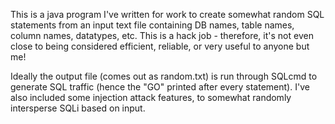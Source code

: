 This is a java program I've written for work to create somewhat random SQL statements
from an input text file containing DB names, table names, column names, datatypes, etc.
This is a hack job - therefore, it's not even close to being considered efficient, reliable,
or very useful to anyone but me!

Ideally the output file (comes out as random.txt) is run through SQLcmd to generate SQL
traffic (hence the "GO" printed after every statement). I've also included some injection
attack features, to somewhat randomly intersperse SQLi based on input.
